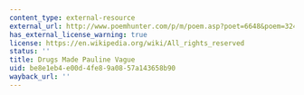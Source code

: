 ```yaml
---
content_type: external-resource
external_url: http://www.poemhunter.com/p/m/poem.asp?poet=6648&poem=32448
has_external_license_warning: true
license: https://en.wikipedia.org/wiki/All_rights_reserved
status: ''
title: Drugs Made Pauline Vague
uid: be8e1eb4-e00d-4fe8-9a08-57a143658b90
wayback_url: ''
---
```

